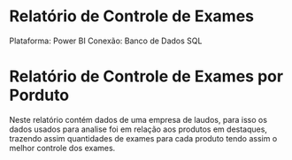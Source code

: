 # Relatório de Controle de Exames
Plataforma: Power BI
Conexão: Banco de Dados SQL

# Relatório de Controle de Exames por Porduto
Neste relatório contém dados de uma empresa de laudos, para isso os dados usados para analise foi em relação aos produtos em destaques, trazendo assim quantidades de exames para cada produto tendo assim o melhor controle dos exames.
